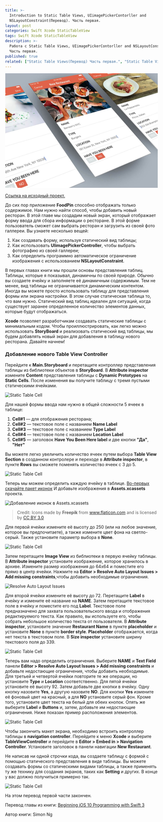 ```yaml
---
title: >-
  Introduction to Static Table Views, UIimagePickerContorller and
  NSLayoutConstraint(Перевод). Часть первая.
layout: post
categories: Swift Xcode StaticTableView
tags: Swift Xcode StaticTableView
description: >-
  Работа с Static Table Views, UIimagePickerContorller and NSLayoutConstraint.
  Часть первая.
published: true
related: ["Static Table Views(Перевод) Часть первая.", "Static Table Views(Перевод) Часть вторая.", "Static Table Views(Перевод) Часть третья."]
---
```


![Работа  с Static Table Views, UIimagePickerContorller and NSLayoutConstraint.](/images/post/StaticTableView.jpg)

[Ссылка на исходный проект.](https://github.com/allakin/FoodPin-3)

До сих пор приложение **FoodPin** способно отображать только содержимое.
Нам нужно найти способ, чтобы добавить новый ресторан. В этой главе мы
создадим новый экран, который отображает форму ввода для сбора информации
о ресторане. В этой форме пользователь сможет сам выбрать ресторан и
загрузить из своей фото галлереи. Вы узнаете несколько вещей:

1. Как создавать форму, используя статический вид таблицы;
2. Как использовать **UIimagePickerController**, чтобы выбрать фотографию из своей галлереи;
3. Как определить программно автоматическое ограничение изображения с использованием **NSLayoutConstraint**.

В первых главах книги мы прошли основы представления таблиц. Таблицы, которые я
показывал, динамичны по своей природе. Обычно вы создаете ячейку и заполняете её
динамичным содержимым. Тем не менее, вид таблицы не ограничивается динамическим
контентом. Иногда вы можете просто использовать таблицу для представления формы
или экрана настройки. В этом случае статическая таблица то, что вам нужно.
Статический вид таблиц идеален для ситуаций, когда существует заранее
определенное количество элементов данных, которые будут отображаться.

**Xcode** позволяет разработчикам создавать статические таблицы с минимальным
кодом. Чтобы проиллюстрировать, как легко можно использовать **StoryBoard** и
реализовать статический вид таблицы, мы будем добавлять новый экран для
добавления в таблицу нового ресторана. Давайте начнем!

### Добавление нового Table View Controller

Перейдите к **Main.Storyboard** и перетащите контроллер представления таблицы
из библиотеки объектов в **StoryBoard**. В **Attribute inspector** измените
**Content** представления таблицы с **Dynamic Prototypes** на **Static Cells**.
После изменения вы получите таблицу с тремя пустыми статическими
ячейками.

![Static Table Cell](https://monosnap.com/file/hd6xzpNAMPYNfGIX0lKtvhu8eg1Hws.png)

Для нашей формы ввода нам нужно в общей сложности 5 ячеек в таблице:
1. **Cell#1** — для отображения ресторана;
2. **Cell#2** — текстовое поле с названием **Name Label**
2. **Cell#3** — текстовое поле с названием **Type Label**
3. **Cell#4** — текстовое поле с названием **Location Label**
4. **Cell#5** — заголовок **Have You Been Here label** и две кнопки **"Да"**, **"Нет"**

Вы можете легко увеличить количество ячеек путем выбора **Table View Section**
в созданном контролере и переходе в **Attribute inspector**, в пункте **Rows**
вы сможете поменять количество ячеек с 3 до 5.

![Static Table Cell](https://monosnap.com/file/54bwfMeqwIkoyZDZ1yOw0vKcDvmmO3.png)

Теперь мы можем определить каждую ячейку в таблице. [Во-первых скачайте пакет иконок](http://www.appcoda.com/resources/swift3/photoicons.zip)
И добавьте изображения в **Assets.xcassets** проекта.

![Добавление иконок в Assets.xcassets](https://monosnap.com/file/7eQHbGwI6LfMWrnPY2kOW0mEaK4wyU.png)

> Credit: Icons made by **Freepik** from www.flaticon.com and is licensed by [CC BY 3.0](https://creativecommons.org/licenses/by/3.0/)

Для первой ячейки измените её высоту до 250 (или на любое значение, которое вы
предпочитаете), а также измените цвет фона на светло-серый. Также установите
параметр выбора в **None**.

![Static Table Cell](https://monosnap.com/file/dPc6UWumgtohP7Uk4TWunlPlpEdQNY.png)

Затем перетащите **Image View** из библиотеки в первую ячейку таблицы. В
**Attribute inspector** установите изображение, которое хранилось в архиве.
Измените размер изображения до 64х64 и поместите его прямо в центр ячейки.
Нажмите на **Editor > Resolve Auto Layout Issues > Add missing constraints**,чтобы
добавить необходимые ограничения.

![Resolve Auto Layout Issues](https://monosnap.com/file/7PtVmawPf8uwqfjghlRVD5zJzk9G0S.png)

Для второй ячейки измените её высоту до 72. Перетащите **Label** в ячейку
и измените её название на **NAME**. Затем перетащите текстовое поле в ячейку и
поместите его под **Label**. Текстовое поле предназначено для захвата пользовательского
ввода и отображения редактируемого текста. Как правило, вы используете его, чтобы
собрать небольшое количество текста от пользователя. В **Attribute inspector**,
установите значение **Restaurant Name** в пункте **placeholder** и установите
**None** в пункте **border style**. **Placeholder** отображается, когда нет
текста в текстовом поле. В **Size inspector** установите ширину текстового поля до
339.

![Static Table Cell](https://monosnap.com/file/1sZ8sD0jmZWT5dmzcqNIzmNffrbdKa.png)

Теперь вам надо определить ограничения. Выберите **NAME** и **Text Field** панели
**Editor > Resolve Auto Layout Issues > Add missing constraints** и добавьте
недостающие ограничения, чтобы добавить необходимые. Для третьей и четвертой
ячейки повторите те же операции, но установите **Type** и **Location**
соответственно. Для пятой ячейки установите её высоту 92. Затем добавьте две
кнопки в ячейку. Одну кнопку назовите **Yes**, а другую назовите **NO**. Для
кнопки **Yes** измените её фоновый цвет на красный, а для **NO** установите серый
фон. Кроме того, установите цвет текста на белый для обеих кнопок. Опять же
выберите **Label** и **Buttons** и, затем, добавьте им недостающие ограничения.
Ниже показан пример расположения элементов.

![Static Table Cell](https://monosnap.com/file/XQetJrJFDDf8PdtSuZzlm5f0Ek4cSH.png)

Чтобы закончить макет экрана, необходимо встроить контроллер таблицы в
**navigation controller**. Перейдите к меню **Xcode** и выберите **TableViewController**
и перейдите в **Editor > Embed in > Navigation Controller**. Установите заголовок
в панели навигации **New Restaurant**.

Не написав ни одной строчки кода, вы создаете таблицу с формой с помощью
статического представления в виде таблицы. Вы можете создавать формы
со статическими видами таблицы, а также применять ту же технику для создания
экранов, таких как **Setting** и других. В конце у вас должно получиться примерно так.

![Static Table Cell](https://monosnap.com/file/BoGs7QvSDK6Kb2p1m6yBW94zUFkHVn.png)

На этом перевод первой части закончен.

Перевод главы из книги: [Beginning iOS 10 Programming with Swift 3](https://www.amazon.com/Beginning-iOS-10-Programming-Swift/dp/1520222599/ref=sr_1_1?s=books&ie=UTF8&qid=1487189058&sr=1-1&keywords=Simon+Ng)

Автор книги: Simon Ng


